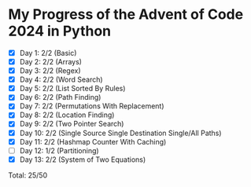 # My Progress of the Advent of Code 2024 in Python

- [x] Day 1: 2/2 (Basic)
- [x] Day 2: 2/2 (Arrays)
- [x] Day 3: 2/2 (Regex)
- [x] Day 4: 2/2 (Word Search)
- [x] Day 5: 2/2 (List Sorted By Rules)
- [x] Day 6: 2/2 (Path Finding)
- [x] Day 7: 2/2 (Permutations With Replacement)
- [x] Day 8: 2/2 (Location Finding)
- [x] Day 9: 2/2 (Two Pointer Search)
- [x] Day 10: 2/2 (Single Source Single Destination Single/All Paths)
- [x] Day 11: 2/2 (Hashmap Counter With Caching)
- [ ] Day 12: 1/2 (Partitioning)
- [x] Day 13: 2/2 (System of Two Equations)

Total: 25/50
